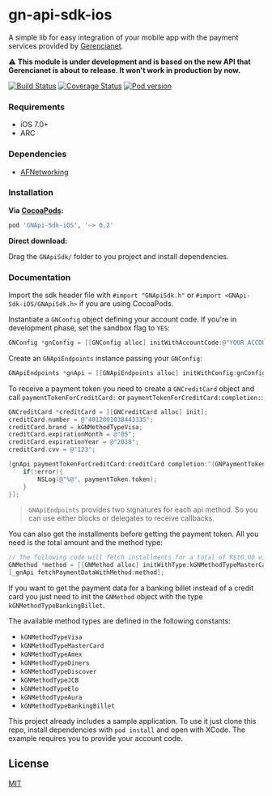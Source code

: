 # gn-api-sdk-ios

A simple lib for easy integration of your mobile app with the payment services 
provided by [Gerencianet](http://gerencianet.com.br).

:warning: **This module is under development and is based on the new API that Gerencianet is about to release. It won't work in production by now.**

[![Build Status](https://travis-ci.org/gerencianet/gn-api-sdk-ios.svg)](https://travis-ci.org/gerencianet/gn-api-sdk-ios)
[![Coverage Status](https://coveralls.io/repos/gerencianet/gn-api-sdk-ios/badge.svg)](https://coveralls.io/r/gerencianet/gn-api-sdk-ios)
[![Pod version](https://cocoapod-badges.herokuapp.com/v/GNApi-Sdk-iOS/badge.png)](https://cocoapods.org/pods/GNApi-Sdk-iOS)

### Requirements
* iOS 7.0+
* ARC

### Dependencies
* [AFNetworking](https://github.com/AFNetworking/AFNetworking)

### Installation
**Via [CocoaPods](http://cocoapods.org):**

```ruby
pod 'GNApi-Sdk-iOS', '~> 0.2'
```

**Direct download:**

Drag the `GNApiSdk/` folder to you project and install dependencies.

### Documentation

Import the sdk header file with ```#import "GNApiSdk.h"``` or ```#import <GNApi-Sdk-iOS/GNApiSdk.h>``` if you are using CocoaPods.

Instantiate a `GNConfig` object defining your account code. If you're in development phase, set the sandbox flag to ```YES```:

```objective-c
GNConfig *gnConfig = [[GNConfig alloc] initWithAccountCode:@"YOUR_ACCOUNT_CODE" sandbox:YES];
```

Create an `GNApiEndpoints` instance passing your `GNConfig`:
```objective-c
GNApiEndpoints *gnApi = [[GNApiEndpoints alloc] initWithConfig:gnConfig];
``` 

To receive a payment token you need to create a `GNCreditCard` object and call `paymentTokenForCreditCard:` or `paymentTokenForCreditCard:completion:`:

```objective-c
GNCreditCard *creditCard = [[GNCreditCard alloc] init];
creditCard.number = @"4012001038443335";
creditCard.brand = kGNMethodTypeVisa;
creditCard.expirationMonth = @"05";
creditCard.expirationYear = @"2018";
creditCard.cvv = @"123";

[gnApi paymentTokenForCreditCard:creditCard completion:^(GNPaymentToken *paymentToken, GNError *error) {
    if(!error){
        NSLog(@"%@", paymentToken.token);
    }
}];
```

> `GNApiEndpoints` provides two signatures for each api method.
> So you can use either blocks or delegates to receive callbacks.

You can also get the installments before getting the payment token. 
All you need is the total amount and the method type:

```objective-c
// The following code will fetch installments for a total of R$10,00 with MasterCard card brand.
GNMethod *method = [[GNMethod alloc] initWithType:kGNMethodTypeMasterCard total:@(1000)];
[_gnApi fetchPaymentDataWithMethod:method];
```

If you want to get the payment data for a banking billet instead of a credit card you just need to init the `GNMethod` object with the type `kGNMethodTypeBankingBillet`.

The available method types are defined in the following constants:

* ```kGNMethodTypeVisa```
* ```kGNMethodTypeMasterCard```
* ```kGNMethodTypeAmex```
* ```kGNMethodTypeDiners```
* ```kGNMethodTypeDiscover```
* ```kGNMethodTypeJCB```
* ```kGNMethodTypeElo```
* ```kGNMethodTypeAura```
* ```kGNMethodTypeBankingBillet```

This project already includes a sample application.
To use it just clone this repo, install dependencies with `pod install` and open with XCode. The example requires you to provide your account code.

## License

[MIT](https://github.com/gerencianet/gn-api-sdk-ios/blob/master/LICENSE)